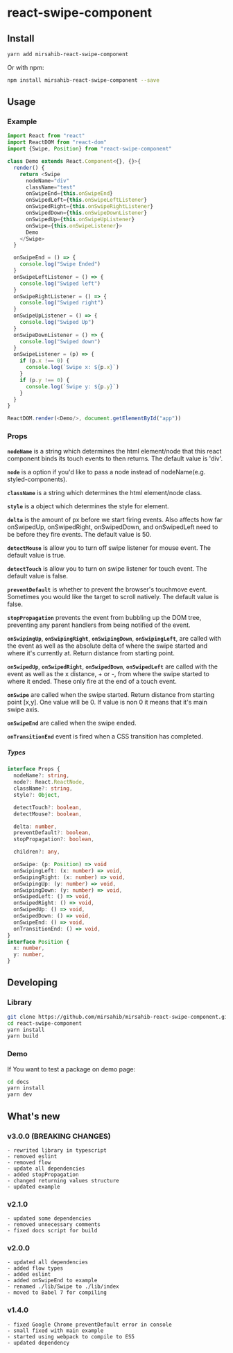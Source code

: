 # react-swipe-component

## Install
```sh
yarn add mirsahib-react-swipe-component
```  
Or with npm:  
```sh
npm install mirsahib-react-swipe-component --save
```

## Usage
### Example
```javascript
import React from "react"
import ReactDOM from "react-dom"
import {Swipe, Position} from "react-swipe-component"

class Demo extends React.Component<{}, {}>{
  render() {
    return <Swipe
      nodeName="div"
      className="test"
      onSwipeEnd={this.onSwipeEnd}
      onSwipedLeft={this.onSwipeLeftListener}
      onSwipedRight={this.onSwipeRightListener}
      onSwipedDown={this.onSwipeDownListener}
      onSwipedUp={this.onSwipeUpListener}
      onSwipe={this.onSwipeListener}>
      Demo
    </Swipe>
  }

  onSwipeEnd = () => {
    console.log("Swipe Ended")
  }
  onSwipeLeftListener = () => {
    console.log("Swiped left")
  }
  onSwipeRightListener = () => {
    console.log("Swiped right")
  }
  onSwipeUpListener = () => {
    console.log("Swiped Up")
  }
  onSwipeDownListener = () => {
    console.log("Swiped down")
  }
  onSwipeListener = (p) => {
    if (p.x !== 0) {
      console.log(`Swipe x: ${p.x}`)
    }
    if (p.y !== 0) {
      console.log(`Swipe y: ${p.y}`)
    }
  }
}

ReactDOM.render(<Demo/>, document.getElementById("app"))
```

### Props
**```nodeName```** is a string which determines the html element/node that this react component binds its touch events to then returns. The default value is 'div'.

**```node```** is a option if you'd like to pass a node instead of nodeName(e.g. styled-components).

**```className```** is a string which determines the html element/node class.

**```style```** is a object which determines the style for element.


**```delta```** is the amount of px before we start firing events. Also affects how far onSwipedUp, onSwipedRight, onSwipedDown, and onSwipedLeft need to be before they fire events. The default value is 50.

**```detectMouse```** is allow you to turn off swipe listener for mouse event. The default value is true.

**```detectTouch```** is allow you to turn on swipe listener for touch event. The default value is false.

**```preventDefault```** is whether to prevent the browser's touchmove event. Sometimes you would like the target to scroll natively. The default value is false.

**```stopPropagation```** prevents the event from bubbling up the DOM tree, preventing any parent handlers from being notified of the event.

**```onSwipingUp```**, **```onSwipingRight```**, **```onSwipingDown```**, **```onSwipingLeft```**, are called with the event as well as the absolute delta of where the swipe started and where it's currently at. Return distance from starting point.

**```onSwipedUp```**, **```onSwipedRight```**, **```onSwipedDown```**, **```onSwipedLeft```** are called with the event as well as the x distance, + or -, from where the swipe started to where it ended. These only fire at the end of a touch event.

**```onSwipe```** are called when the swipe started. Return distance from starting point [x,y]. One value will be 0. If value is non 0 it means that it's main swipe axis.

**```onSwipeEnd```** are called when the swipe ended.

**```onTransitionEnd```** event is fired when a CSS transition has completed.


##### Types
```typescript
interface Props {
  nodeName?: string,
  node?: React.ReactNode,
  className?: string,
  style?: Object,

  detectTouch?: boolean,
  detectMouse?: boolean,

  delta: number,
  preventDefault?: boolean,
  stopPropagation?: boolean,

  children?: any,

  onSwipe: (p: Position) => void
  onSwipingLeft: (x: number) => void,
  onSwipingRight: (x: number) => void,
  onSwipingUp: (y: number) => void,
  onSwipingDown: (y: number) => void,
  onSwipedLeft: () => void,
  onSwipedRight: () => void,
  onSwipedUp: () => void,
  onSwipedDown: () => void,
  onSwipeEnd: () => void,
  onTransitionEnd: () => void,
}
interface Position {
  x: number,
  y: number,
}
```

## Developing
### Library
```sh
git clone https://github.com/mirsahib/mirsahib-react-swipe-component.git
cd react-swipe-component
yarn install
yarn build
```

### Demo
If You want to test a package on demo page:
```sh
cd docs
yarn install
yarn dev
```

## What's new
### v3.0.0 (BREAKING CHANGES)
    - rewrited library in typescript
    - removed eslint
    - removed flow
    - update all dependencies
    - added stopPropagation
    - changed returning values structure
    - updated example

### v2.1.0
    - updated some dependencies
    - removed unnecessary comments
    - fixed docs script for build
    
### v2.0.0
    - updated all dependencies
    - added flow types
    - added eslint
    - added onSwipeEnd to example
    - renamed ./lib/Swipe to ./lib/index
    - moved to Babel 7 for compiling

### v1.4.0
    - fixed Google Chrome preventDefault error in console
    - small fixed with main example
    - started using webpack to compile to ES5
    - updated dependency

